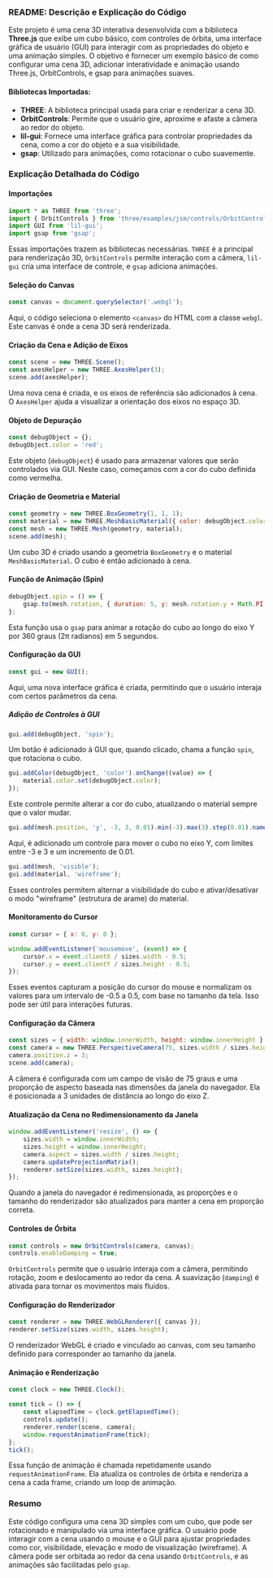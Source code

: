 ### README: Descrição e Explicação do Código

Este projeto é uma cena 3D interativa desenvolvida com a biblioteca **Three.js** que exibe um cubo básico, com controles de órbita, uma interface gráfica de usuário (GUI) para interagir com as propriedades do objeto e uma animação simples. O objetivo é fornecer um exemplo básico de como configurar uma cena 3D, adicionar interatividade e animação usando Three.js, OrbitControls, e gsap para animações suaves.

#### Bibliotecas Importadas:
- **THREE**: A biblioteca principal usada para criar e renderizar a cena 3D.
- **OrbitControls**: Permite que o usuário gire, aproxime e afaste a câmera ao redor do objeto.
- **lil-gui**: Fornece uma interface gráfica para controlar propriedades da cena, como a cor do objeto e a sua visibilidade.
- **gsap**: Utilizado para animações, como rotacionar o cubo suavemente.

### Explicação Detalhada do Código

#### Importações
```javascript
import * as THREE from 'three';
import { OrbitControls } from 'three/examples/jsm/controls/OrbitControls.js';
import GUI from 'lil-gui';
import gsap from 'gsap';
```
Essas importações trazem as bibliotecas necessárias. `THREE` é a principal para renderização 3D, `OrbitControls` permite interação com a câmera, `lil-gui` cria uma interface de controle, e `gsap` adiciona animações.

#### Seleção do Canvas
```javascript
const canvas = document.querySelector('.webgl');
```
Aqui, o código seleciona o elemento `<canvas>` do HTML com a classe `webgl`. Este canvas é onde a cena 3D será renderizada.

#### Criação da Cena e Adição de Eixos
```javascript
const scene = new THREE.Scene();
const axesHelper = new THREE.AxesHelper(3); 
scene.add(axesHelper);
```
Uma nova cena é criada, e os eixos de referência são adicionados à cena. O `AxesHelper` ajuda a visualizar a orientação dos eixos no espaço 3D.

#### Objeto de Depuração
```javascript
const debugObject = {};
debugObject.color = 'red';
```
Este objeto (`debugObject`) é usado para armazenar valores que serão controlados via GUI. Neste caso, começamos com a cor do cubo definida como vermelha.

#### Criação de Geometria e Material
```javascript
const geometry = new THREE.BoxGeometry(1, 1, 1);
const material = new THREE.MeshBasicMaterial({ color: debugObject.color });
const mesh = new THREE.Mesh(geometry, material);
scene.add(mesh);
```
Um cubo 3D é criado usando a geometria `BoxGeometry` e o material `MeshBasicMaterial`. O cubo é então adicionado à cena.

#### Função de Animação (Spin)
```javascript
debugObject.spin = () => {
    gsap.to(mesh.rotation, { duration: 5, y: mesh.rotation.y + Math.PI * 2 });
};
```
Esta função usa o `gsap` para animar a rotação do cubo ao longo do eixo Y por 360 graus (2π radianos) em 5 segundos.

#### Configuração da GUI
```javascript
const gui = new GUI();
```
Aqui, uma nova interface gráfica é criada, permitindo que o usuário interaja com certos parâmetros da cena.

##### Adição de Controles à GUI
```javascript
gui.add(debugObject, 'spin');
```
Um botão é adicionado à GUI que, quando clicado, chama a função `spin`, que rotaciona o cubo.

```javascript
gui.addColor(debugObject, 'color').onChange((value) => {
    material.color.set(debugObject.color);
});
```
Este controle permite alterar a cor do cubo, atualizando o material sempre que o valor mudar.

```javascript
gui.add(mesh.position, 'y', -3, 3, 0.01).min(-3).max(3).step(0.01).name('Elevation');
```
Aqui, é adicionado um controle para mover o cubo no eixo Y, com limites entre -3 e 3 e um incremento de 0.01.

```javascript
gui.add(mesh, 'visible');
gui.add(material, 'wireframe');
```
Esses controles permitem alternar a visibilidade do cubo e ativar/desativar o modo "wireframe" (estrutura de arame) do material.

#### Monitoramento do Cursor
```javascript
const cursor = { x: 0, y: 0 };

window.addEventListener('mousemove', (event) => {
    cursor.x = event.clientX / sizes.width - 0.5;
    cursor.y = event.clientY / sizes.height - 0.5;
});
```
Esses eventos capturam a posição do cursor do mouse e normalizam os valores para um intervalo de -0.5 a 0.5, com base no tamanho da tela. Isso pode ser útil para interações futuras.

#### Configuração da Câmera
```javascript
const sizes = { width: window.innerWidth, height: window.innerHeight };
const camera = new THREE.PerspectiveCamera(75, sizes.width / sizes.height);
camera.position.z = 3;
scene.add(camera);
```
A câmera é configurada com um campo de visão de 75 graus e uma proporção de aspecto baseada nas dimensões da janela do navegador. Ela é posicionada a 3 unidades de distância ao longo do eixo Z.

#### Atualização da Cena no Redimensionamento da Janela
```javascript
window.addEventListener('resize', () => {
    sizes.width = window.innerWidth;
    sizes.height = window.innerHeight;
    camera.aspect = sizes.width / sizes.height;
    camera.updateProjectionMatrix();
    renderer.setSize(sizes.width, sizes.height);
});
```
Quando a janela do navegador é redimensionada, as proporções e o tamanho do renderizador são atualizados para manter a cena em proporção correta.

#### Controles de Órbita
```javascript
const controls = new OrbitControls(camera, canvas);
controls.enableDamping = true;
```
`OrbitControls` permite que o usuário interaja com a câmera, permitindo rotação, zoom e deslocamento ao redor da cena. A suavização (`damping`) é ativada para tornar os movimentos mais fluídos.

#### Configuração do Renderizador
```javascript
const renderer = new THREE.WebGLRenderer({ canvas });
renderer.setSize(sizes.width, sizes.height);
```
O renderizador WebGL é criado e vinculado ao canvas, com seu tamanho definido para corresponder ao tamanho da janela.

#### Animação e Renderização
```javascript
const clock = new THREE.Clock();

const tick = () => {
    const elapsedTime = clock.getElapsedTime();
    controls.update();
    renderer.render(scene, camera);
    window.requestAnimationFrame(tick);
};
tick();
```
Essa função de animação é chamada repetidamente usando `requestAnimationFrame`. Ela atualiza os controles de órbita e renderiza a cena a cada frame, criando um loop de animação.

### Resumo
Este código configura uma cena 3D simples com um cubo, que pode ser rotacionado e manipulado via uma interface gráfica. O usuário pode interagir com a cena usando o mouse e o GUI para ajustar propriedades como cor, visibilidade, elevação e modo de visualização (wireframe). A câmera pode ser orbitada ao redor da cena usando `OrbitControls`, e as animações são facilitadas pelo `gsap`.